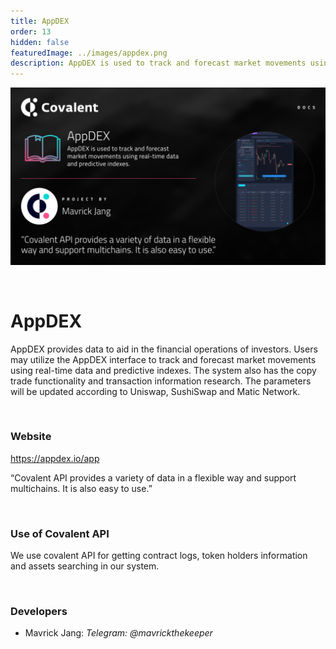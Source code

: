 ```yaml
---
title: AppDEX
order: 13
hidden: false
featuredImage: ../images/appdex.png
description: AppDEX is used to track and forecast market movements using real-time data and predictive indexes.
---
```


![AppDEX Banner](../images/appdex.png)

&nbsp;
# AppDEX

AppDEX provides data to aid in the financial operations of investors. Users may utilize the AppDEX interface to track and forecast market movements using real-time data and predictive indexes. The system also has the copy trade functionality and transaction information research. The parameters will be updated according to Uniswap, SushiSwap and Matic Network.

&nbsp;

### Website
https://appdex.io/app

<Aside>

“Covalent API provides a variety of data in a flexible way and support multichains. It is also easy to use.”

</Aside>

&nbsp;
### Use of Covalent API
We use covalent API for getting contract logs, token holders information and assets searching in our system.

&nbsp;
### Developers

- Mavrick Jang: *Telegram: @mavrickthekeeper*

